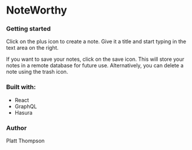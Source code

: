 # NoteWorthy

### Getting started

Click on the plus icon to create a note. Give it a title and start typing in the text area on the right.

If you want to save your notes, click on the save icon. This will store your notes in a remote database for future use. Alternatively, you can delete a note using the trash icon.

### Built with:

- React
- GraphQL
- Hasura

### Author

Platt Thompson